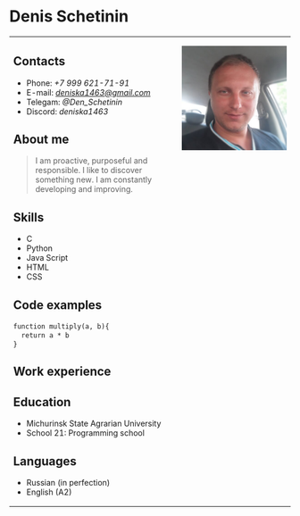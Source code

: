 # **Denis Schetinin**

<table>
<tr> 
<td width=60% valign=top>

## Contacts ##
- Phone: *+7 999 621-71-91*
- E-mail: *deniska1463@gmail.com*
- Telegam: *@Den_Schetinin*
- Discord: *deniska1463*
## About me ##
>I am proactive, purposeful and responsible. I like to discover something new. I am constantly developing and improving.

## Skills ##
- C
- Python
- Java Script
- HTML
- CSS

## Code examples ##
```
function multiply(a, b){
  return a * b
}
```

## Work experience ##



## Education ##
- Michurinsk State Agrarian University
- School 21: Programming school

## Languages ##
- Russian (in perfection)
- English (A2)

</td>
<td valign=top>

![Текст описания](/img/photo.jpg)

</td>
</tr>
</table>
